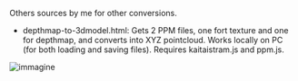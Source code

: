 Others sources by me for other conversions.

 - depthmap-to-3dmodel.html:  Gets 2 PPM files, one fort texture and one for depthmap, and converts into XYZ pointcloud. Works locally on PC (for both loading and saving files). Requires kaitaistram.js and ppm.js.
 
 ![immagine](https://user-images.githubusercontent.com/1620953/183098764-a9abfb64-8ff1-4ff3-8162-7d4db0ad59e7.png)

